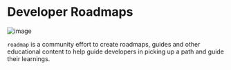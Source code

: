 # Developer Roadmaps

![image](https://github.com/aiexpert-79/developer_roadmap/assets/136834911/c44adb6e-8450-4bfb-a7b8-c1f5f94ee01a)

`roadmap` is a community effort to create roadmaps, guides and other educational content to help guide developers in picking up a path and guide their learnings.
